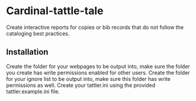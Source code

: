 # Cardinal-tattle-tale
Create interactive reports for copies or bib records that do not follow the cataloging best practices. 

## Installation
Create the folder for your webpages to be output into, make sure the folder you create has write permissions enabled for other users.
Create the folder for your ignore list to be output into, make sure this folder has write permissions as well.
Create your tattler.ini using the provided tattler.example.ini file. 
